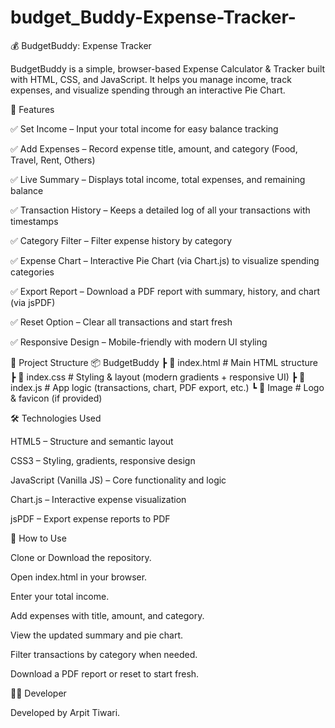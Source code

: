 # budget_Buddy-Expense-Tracker-
💰 BudgetBuddy: Expense Tracker

BudgetBuddy is a simple, browser-based Expense Calculator & Tracker built with HTML, CSS, and JavaScript.
It helps you manage income, track expenses, and visualize spending through an interactive Pie Chart.

🚀 Features

✅ Set Income – Input your total income for easy balance tracking

✅ Add Expenses – Record expense title, amount, and category (Food, Travel, Rent, Others)

✅ Live Summary – Displays total income, total expenses, and remaining balance

✅ Transaction History – Keeps a detailed log of all your transactions with timestamps

✅ Category Filter – Filter expense history by category

✅ Expense Chart – Interactive Pie Chart (via Chart.js) to visualize spending categories

✅ Export Report – Download a PDF report with summary, history, and chart (via jsPDF)

✅ Reset Option – Clear all transactions and start fresh

✅ Responsive Design – Mobile-friendly with modern UI styling

📂 Project Structure
📦 BudgetBuddy
 ┣ 📜 index.html   # Main HTML structure
 ┣ 📜 index.css    # Styling & layout (modern gradients + responsive UI)
 ┣ 📜 index.js     # App logic (transactions, chart, PDF export, etc.)
 ┗ 📂 Image        # Logo & favicon (if provided)

🛠️ Technologies Used

HTML5 – Structure and semantic layout

CSS3 – Styling, gradients, responsive design

JavaScript (Vanilla JS) – Core functionality and logic

Chart.js – Interactive expense visualization

jsPDF – Export expense reports to PDF

🎯 How to Use

Clone or Download the repository.

Open index.html in your browser.

Enter your total income.

Add expenses with title, amount, and category.

View the updated summary and pie chart.

Filter transactions by category when needed.

Download a PDF report or reset to start fresh.


👨‍💻 Developer

Developed by Arpit Tiwari.
